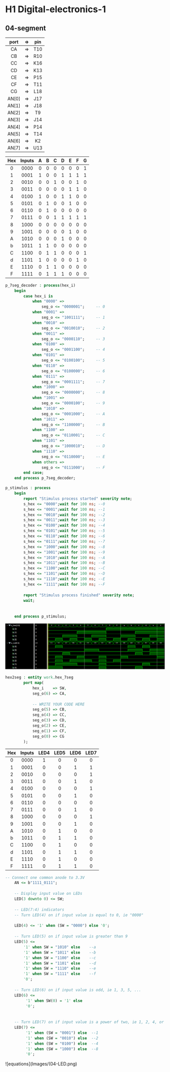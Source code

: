 # H1 Digital-electronics-1 
## 04-segment


| **port** | **=>** | **pin** |
| :-: | :-: | :-: |
| CA | => | T10 |
| CB | => | R10 |
| CC | => | K16 |
| CD | => | K13 | 
| CE | => | P15 |
| CF | => | T11 |
| CG | => | L18 |
| AN[0] | => | J17 |
| AN[1] | => | J18 |
| AN[2] | => | T9 |
| AN[3] | => | J14 | 
| AN[4] | => | P14 |
| AN[5] | => | T14 |
| AN[6] | => | K2 |
| AN[7] | => | U13 |


| **Hex** | **Inputs** | **A** | **B** | **C** | **D** | **E** | **F** | **G** |
| :-: | :-: | :-: | :-: | :-: | :-: | :-: | :-: | :-: |
| 0 | 0000 | 0 | 0 | 0 | 0 | 0 | 0 | 1 |
| 1 | 0001 | 1 | 0 | 0 | 1 | 1 | 1 | 1 |
| 2 | 0010 | 0 | 0 | 1 | 0 | 0 | 1 | 0 |
| 3 | 0011 | 0 | 0 | 0 | 0 | 1 | 1 | 0 |
| 4 | 0100 | 1 | 0 | 0 | 1 | 1 | 0 | 0 |
| 5 | 0101 | 0 | 1 | 0 | 0 | 1 | 0 | 0 |
| 6 | 0110 | 0 | 1 | 0 | 0 | 0 | 0 | 0 |
| 7 | 0111 | 0 | 0 | 1 | 1 | 1 | 1 | 1 |
| 8 | 1000 | 0 | 0 | 0 | 0 | 0 | 0 | 0 |
| 9 | 1001 | 0 | 0 | 0 | 0 | 1 | 0 | 0 |
| A | 1010 | 0 | 0 | 0 | 1 | 0 | 0 | 0 |
| b | 1011 | 1 | 1 | 0 | 0 | 0 | 0 | 0 |
| C | 1100 | 0 | 1 | 1 | 0 | 0 | 0 | 1 |
| d | 1101 | 1 | 0 | 0 | 0 | 0 | 1 | 0 |
| E | 1110 | 0 | 1 | 1 | 0 | 0 | 0 | 0 |
| F | 1111 | 0 | 1 | 1 | 1 | 0 | 0 | 0 |


````vhdl
p_7seg_decoder : process(hex_i)
    begin
        case hex_i is
            when "0000" =>
                seg_o <= "0000001";     -- 0 
            when "0001" =>
                seg_o <= "1001111";     -- 1
            when "0010" =>
                seg_o <= "0010010";     -- 2
            when "0011" =>
                seg_o <= "0000110";     -- 3
            when "0100" =>
                seg_o <= "0001100";     -- 4
            when "0101" =>
                seg_o <= "0100100";     -- 5
            when "0110" =>
                seg_o <= "0100000";     -- 6
            when "0111" =>
                seg_o <= "0001111";     -- 7
            when "1000" =>
                seg_o <= "0000000";     -- 8
            when "1001" =>
                seg_o <= "0000100";     -- 9
            when "1010" =>
                seg_o <= "0001000";     -- A
            when "1011" =>
                seg_o <= "1100000";     -- B
            when "1100" =>
                seg_o <= "0110001";     -- C
            when "1101" =>
                seg_o <= "1000010";     -- D
            when "1110" =>
                seg_o <= "0110000";     -- E
            when others =>
                seg_o <= "0111000";     -- F
        end case;
    end process p_7seg_decoder;
````

````vhdl
p_stimulus : process
    begin
        report "Stimulus process started" severity note;
        s_hex <= "0000";wait for 100 ns; --0
        s_hex <= "0001";wait for 100 ns; --1
        s_hex <= "0010";wait for 100 ns; --2
        s_hex <= "0011";wait for 100 ns; --3
        s_hex <= "0100";wait for 100 ns; --4
        s_hex <= "0101";wait for 100 ns; --5
        s_hex <= "0110";wait for 100 ns; --6
        s_hex <= "0111";wait for 100 ns; --7
        s_hex <= "1000";wait for 100 ns; --8
        s_hex <= "1001";wait for 100 ns; --9
        s_hex <= "1010";wait for 100 ns; --A
        s_hex <= "1011";wait for 100 ns; --B
        s_hex <= "1100";wait for 100 ns; --C
        s_hex <= "1101";wait for 100 ns; --D
        s_hex <= "1110";wait for 100 ns; --E
        s_hex <= "1111";wait for 100 ns; --F

        report "Stimulus process finished" severity note;
        wait;
        

    end process p_stimulus;
````

![equations](Images/04-simulation.png)


````vhdl
hex2seg : entity work.hex_7seg
        port map(
            hex_i    => SW,
            seg_o(6) => CA,

            -- WRITE YOUR CODE HERE
            seg_o(5) => CB,
            seg_o(4) => CC,
            seg_o(3) => CD,
            seg_o(2) => CE,
            seg_o(1) => CF,
            seg_o(0) => CG
        );
````

| **Hex** | **Inputs** | **LED4** | **LED5** | **LED6** | **LED7** |
| :-: | :-: | :-: | :-: | :-: | :-: |
| 0 | 0000 | 1 | 0 | 0 | 0 |
| 1 | 0001 | 0 | 0 | 1 | 1 |
| 2 | 0010 | 0 | 0 | 0 | 1 |
| 3 | 0011 | 0 | 0 | 1 | 0 |
| 4 | 0100 | 0 | 0 | 0 | 1 |
| 5 | 0101 | 0 | 0 | 1 | 0 |
| 6 | 0110 | 0 | 0 | 0 | 0 |
| 7 | 0111 | 0 | 0 | 1 | 0 |
| 8 | 1000 | 0 | 0 | 0 | 1 |
| 9 | 1001 | 0 | 0 | 1 | 0 |
| A | 1010 | 0 | 1 | 0 | 0 |
| b | 1011 | 0 | 1 | 1 | 0 |
| C | 1100 | 0 | 1 | 0 | 0 |
| d | 1101 | 0 | 1 | 1 | 0 |
| E | 1110 | 0 | 1 | 0 | 0 |
| F | 1111 | 0 | 1 | 1 | 0 |

````vhdl
-- Connect one common anode to 3.3V
    AN <= b"1111_0111";

    -- Display input value on LEDs
    LED(3 downto 0) <= SW;
    
    -- LED(7:4) indicators
    -- Turn LED(4) on if input value is equal to 0, ie "0000"

    LED(4) <= '1' when (SW = "0000") else '0';
 
    -- Turn LED(5) on if input value is greater than 9
    LED(5) <= 
        '1' when SW = "1010" else    --a
        '1' when SW = "1011" else    --b
        '1' when SW = "1100" else    --c
        '1' when SW = "1101" else    --d
        '1' when SW = "1110" else    --e
        '1' when SW = "1111" else    --f
        '0';

    -- Turn LED(6) on if input value is odd, ie 1, 3, 5, ...
    LED(6) <= 
         '1' when SW(0) = '1' else
         '0';


    -- Turn LED(7) on if input value is a power of two, ie 1, 2, 4, or 8
    LED(7) <=
         '1' when (SW = "0001") else  --1
         '1' when (SW = "0010") else  --2
         '1' when (SW = "0100") else  --4
         '1' when (SW = "1000") else  --8
         '0';
````

![equations](Images/(04-LED.png)

